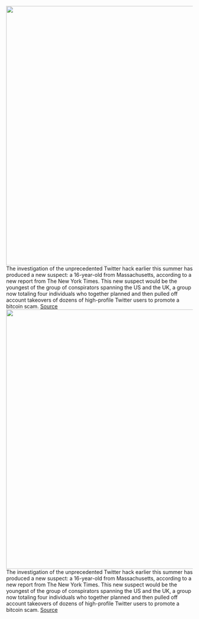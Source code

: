 <img src='https://cdn.vox-cdn.com/thumbor/pSUDM8zUaKvkt7EQN1VplGmD8dw=/0x0:2048x1367/1200x800/filters:focal(861x521:1187x847)/cdn.vox-cdn.com/uploads/chorus_image/image/67342656/VRG_ILLO_1777_twitter_bitcoin_verified.0.0.jpg' width='700px' /><br/>
The investigation of the unprecedented Twitter hack earlier this summer has produced a new suspect: a 16-year-old from Massachusetts, according to a new report from The New York Times. This new suspect would be the youngest of the group of conspirators spanning the US and the UK, a group now totaling four individuals who together planned and then pulled off account takeovers of dozens of high-profile Twitter users to promote a bitcoin scam.
<a href='https://www.theverge.com/2020/9/2/21418437/twitter-hack-16-year-old-massachusetts-investigation-findings'> Source <a/><img src='https://cdn.vox-cdn.com/thumbor/pSUDM8zUaKvkt7EQN1VplGmD8dw=/0x0:2048x1367/1200x800/filters:focal(861x521:1187x847)/cdn.vox-cdn.com/uploads/chorus_image/image/67342656/VRG_ILLO_1777_twitter_bitcoin_verified.0.0.jpg' width='700px' /><br/>
The investigation of the unprecedented Twitter hack earlier this summer has produced a new suspect: a 16-year-old from Massachusetts, according to a new report from The New York Times. This new suspect would be the youngest of the group of conspirators spanning the US and the UK, a group now totaling four individuals who together planned and then pulled off account takeovers of dozens of high-profile Twitter users to promote a bitcoin scam.
<a href='https://www.theverge.com/2020/9/2/21418437/twitter-hack-16-year-old-massachusetts-investigation-findings'> Source <a/>
